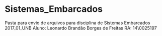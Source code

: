 # Sistemas_Embarcados
Pasta para envio de arquivos para disciplina de Sistemas Embarcados 2017_01_UNB
Aluno: Leonardo Brandão Borges de Freitas
RA: 14\0025197
